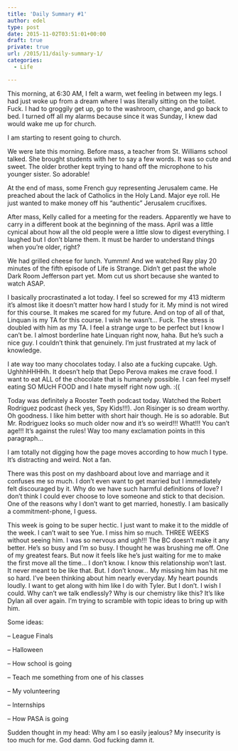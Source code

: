 ```yaml
---
title: 'Daily Summary #1'
author: edel
type: post
date: 2015-11-02T03:51:01+00:00
draft: true
private: true
url: /2015/11/daily-summary-1/
categories:
  - Life

---
```

This morning, at 6:30 AM, I felt a warm, wet feeling in between my legs. I had just woke up from a dream where I was literally sitting on the toilet. Fuck. I had to groggily get up, go to the washroom, change, and go back to bed. I turned off all my alarms because since it was Sunday, I knew dad would wake me up for church.

I am starting to resent going to church.

We were late this morning. Before mass, a teacher from St. Williams school talked. She brought students with her to say a few words. It was so cute and sweet. The older brother kept trying to hand off the microphone to his younger sister. So adorable!

At the end of mass, some French guy representing Jerusalem came. He preached about the lack of Catholics in the Holy Land. Major eye roll. He just wanted to make money off his &#8220;authentic&#8221; Jerusalem crucifixes.

After mass, Kelly called for a meeting for the readers. Apparently we have to carry in a different book at the beginning of the mass. April was a little cynical about how all the old people were a little slow to digest everything. I laughed but I don&#8217;t blame them. It must be harder to understand things when you&#8217;re older, right?

We had grilled cheese for lunch. Yummm! And we watched Ray play 20 minutes of the fifth episode of Life is Strange. Didn&#8217;t get past the whole Dark Room Jefferson part yet. Mom cut us short because she wanted to watch ASAP.

I basically procrastinated a lot today. I feel so screwed for my 413 midterm it&#8217;s almost like it doesn&#8217;t matter how hard I study for it. My mind is not wired for this course. It makes me scared for my future. And on top of all of that, Linquan is my TA for this course. I wish he wasn&#8217;t&#8230; Fuck. The stress is doubled with him as my TA. I feel a strange urge to be perfect but I know I can&#8217;t be. I almost borderline hate Linquan right now, haha. But he&#8217;s such a nice guy. I couldn&#8217;t think that genuinely. I&#8217;m just frustrated at my lack of knowledge.

I ate way too many chocolates today. I also ate a fucking cupcake. Ugh. UghhhHHHHh. It doesn&#8217;t help that Depo Perova makes me crave food. I want to eat ALL of the chocolate that is humanely possible. I can feel myself eating SO MUcH FOOD and I hate myself right now ugh. :((

Today was definitely a Rooster Teeth podcast today. Watched the Robert Rodriguez podcast (heck yes, Spy Kids!!!). Jon Risinger is so dream worthy. Oh goodness. I like him better with short hair though. He is so adorable. But Mr. Rodriguez looks so much older now and it&#8217;s so weird!!! What!!! You can&#8217;t age!!! It&#8217;s against the rules! Way too many exclamation points in this paragraph&#8230;

I am totally not digging how the page moves according to how much I type. It&#8217;s distracting and weird. Not a fan.

There was this post on my dashboard about love and marriage and it confuses me so much. I don&#8217;t even want to get married but I immediately felt discouraged by it. Why do we have such harmful definitions of love? I don&#8217;t think I could ever choose to love someone and stick to that decision. One of the reasons why I don&#8217;t want to get married, honestly. I am basically a commitment-phone, I guess.

This week is going to be super hectic. I just want to make it to the middle of the week. I can&#8217;t wait to see Yue. I miss him so much. THREE WEEKS without seeing him. I was so nervous and ugh!!! The BC doesn&#8217;t make it any better. He&#8217;s so busy and I&#8217;m so busy. I thought he was brushing me off. One of my greatest fears. But now it feels like he&#8217;s just waiting for me to make the first move all the time&#8230; I don&#8217;t know. I know this relationship won&#8217;t last. It never meant to be like that. But. I don&#8217;t know&#8230; My missing him has hit me so hard. I&#8217;ve been thinking about him nearly everyday. My heart pounds loudly. I want to get along with him like I do with Tyler. But I don&#8217;t. I wish I could. Why can&#8217;t we talk endlessly? Why is our chemistry like this? It&#8217;s like Dylan all over again. I&#8217;m trying to scramble with topic ideas to bring up with him.

Some ideas:
  
&#8211; League Finals
  
&#8211; Halloween
  
&#8211; How school is going
  
&#8211; Teach me something from one of his classes
  
&#8211; My volunteering
  
&#8211; Internships
  
&#8211; How PASA is going

Sudden thought in my head: Why am I so easily jealous? My insecurity is too much for me. God damn. God fucking damn it.

<ol class="footnote">
</ol>